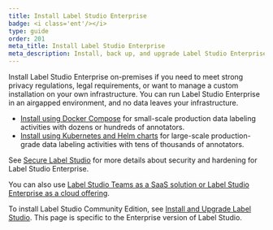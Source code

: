 ```yaml
---
title: Install Label Studio Enterprise
badge: <i class='ent'/></i>
type: guide
order: 201
meta_title: Install Label Studio Enterprise
meta_description: Install, back up, and upgrade Label Studio Enterprise to create machine learning and data science projects on-premises.
---
```


Install Label Studio Enterprise on-premises if you need to meet strong privacy regulations, legal requirements, or want to manage a custom installation on your own infrastructure. You can run Label Studio Enterprise in an airgapped environment, and no data leaves your infrastructure.

* [Install using Docker Compose](install_enterprise_docker.html) for small-scale production data labeling activities with dozens or hundreds of annotators. 
* [Install using Kubernetes and Helm charts](install_enterprise_k8s.html) for large-scale production-grade data labeling activities with tens of thousands of annotators.

See [Secure Label Studio](security.html) for more details about security and hardening for Label Studio Enterprise.

You can also use [Label Studio Teams as a SaaS solution or Label Studio Enterprise as a cloud offering](https://heartex.com/product). 

<div class="enterprise"><p>
To install Label Studio Community Edition, see <a href="install.html">Install and Upgrade Label Studio</a>. This page is specific to the Enterprise version of Label Studio.
</p></div>